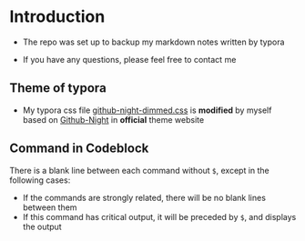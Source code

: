 # Introduction

-   The repo was set up to backup my markdown notes written by typora

-   If you have any questions, please feel free to contact me

## Theme of typora

-   My typora css file [github-night-dimmed.css](https://github.com/Jxpro/MD_Repo/blob/main/github-night-dimmed.css) is **modified** by myself based on [Github-Night](https://theme.typora.io/theme/Github-Night/) in **official** theme website

## Command in Codeblock

There is a blank line between each command without `$`, except in the following cases:

-   If the commands are strongly related, there will be no blank lines between them
-   If this command has critical output, it will be preceded by `$`, and displays the output
